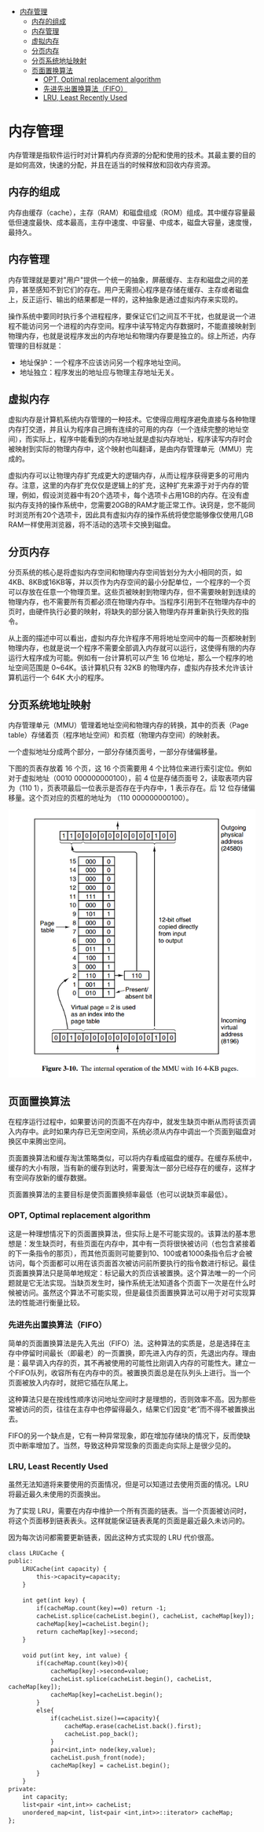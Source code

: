 <!--
 * @Author: your name
 * @Date: 2020-06-23 18:56:23
 * @LastEditTime: 2020-07-01 23:45:38
 * @LastEditors: Please set LastEditors
 * @Description: In User Settings Edit
 * @FilePath: \undefinedc:\Users\conan\Desktop\LongTime\StupidBirdFliesFirst\OperationSystem\MemoryManagement.md
--> 

<!-- TOC -->

- [内存管理](#内存管理)
  - [内存的组成](#内存的组成)
  - [内存管理](#内存管理-1)
  - [虚拟内存](#虚拟内存)
  - [分页内存](#分页内存)
  - [分页系统地址映射](#分页系统地址映射)
  - [页面置换算法](#页面置换算法)
    - [OPT, Optimal replacement algorithm](#opt-optimal-replacement-algorithm)
    - [先进先出置换算法（FIFO）](#先进先出置换算法fifo)
    - [LRU, Least Recently Used](#lru-least-recently-used)

<!-- /TOC -->

# 内存管理
内存管理是指软件运行时对计算机内存资源的分配和使用的技术。其最主要的目的是如何高效，快速的分配，并且在适当的时候释放和回收内存资源。

## 内存的组成
内存由缓存（cache），主存（RAM）和磁盘组成（ROM）组成。其中缓存容量最低但速度最快、成本最高，主存中速度、中容量、中成本，磁盘大容量，速度慢，最持久。

## 内存管理
内存管理就是要对"用户"提供一个统一的抽象，屏蔽缓存、主存和磁盘之间的差异，甚至感知不到它们的存在。用户无需担心程序是存储在缓存、主存或者磁盘上，反正运行、输出的结果都是一样的，这种抽象是通过虚拟内存来实现的。

操作系统中要同时执行多个进程程序，要保证它们之间互不干扰，也就是说一个进程不能访问另一个进程的内存空间。程序中读写特定内存数据时，不能直接映射到物理内存，也就是说程序发出的内存地址和物理内存要是独立的。综上所述，内存管理的目标就是：
- 地址保护：一个程序不应该访问另一个程序地址空间。
- 地址独立：程序发出的地址应与物理主存地址无关。

## 虚拟内存
虚拟内存是计算机系统内存管理的一种技术。它使得应用程序避免直接与各种物理内存打交道，并且认为程序自己拥有连续的可用的内存（一个连续完整的地址空间），而实际上，程序中能看到的内存地址就是虚拟内存地址，程序读写内存时会被映射到实际的物理内存中，这个映射也叫翻译，是由内存管理单元（MMU）完成的。

虚拟内存可以让物理内存扩充成更大的逻辑内存，从而让程序获得更多的可用内存。注意，这里的内存扩充仅仅是逻辑上的扩充，这种扩充来源于对于内存的管理，例如，假设浏览器中有20个选项卡，每个选项卡占用1GB的内存。在没有虚拟内存支持的操作系统中，您需要20GB的RAM才能正常工作。诀窍是，您不能同时浏览所有20个选项卡，因此具有虚拟内存的操作系统将使您能够像仅使用几GB RAM一样使用浏览器，将不活动的选项卡交换到磁盘。

## 分页内存
分页系统的核心是将虚拟内存空间和物理内存空间皆划分为大小相同的页，如4KB、8KB或16KB等，并以页作为内存空间的最小分配单位，一个程序的一个页可以存放在任意一个物理页里。这些页被映射到物理内存，但不需要映射到连续的物理内存，也不需要所有页都必须在物理内存中。当程序引用到不在物理内存中的页时，由硬件执行必要的映射，将缺失的部分装入物理内存并重新执行失败的指令。

从上面的描述中可以看出，虚拟内存允许程序不用将地址空间中的每一页都映射到物理内存，也就是说一个程序不需要全部调入内存就可以运行，这使得有限的内存运行大程序成为可能。例如有一台计算机可以产生 16 位地址，那么一个程序的地址空间范围是 0~64K。该计算机只有 32KB 的物理内存，虚拟内存技术允许该计算机运行一个 64K 大小的程序。

## 分页系统地址映射
内存管理单元（MMU）管理着地址空间和物理内存的转换，其中的页表（Page table）存储着页（程序地址空间）和页框（物理内存空间）的映射表。

一个虚拟地址分成两个部分，一部分存储页面号，一部分存储偏移量。

下图的页表存放着 16 个页，这 16 个页需要用 4 个比特位来进行索引定位。例如对于虚拟地址（0010 000000000100），前 4 位是存储页面号 2，读取表项内容为（110 1），页表项最后一位表示是否存在于内存中，1 表示存在。后 12 位存储偏移量。这个页对应的页框的地址为 （110 000000000100）。

![](fenye.png)

## 页面置换算法
在程序运行过程中，如果要访问的页面不在内存中，就发生缺页中断从而将该页调入内存中。此时如果内存已无空闲空间，系统必须从内存中调出一个页面到磁盘对换区中来腾出空间。

页面置换算法和缓存淘汰策略类似，可以将内存看成磁盘的缓存。在缓存系统中，缓存的大小有限，当有新的缓存到达时，需要淘汰一部分已经存在的缓存，这样才有空间存放新的缓存数据。

页面置换算法的主要目标是使页面置换频率最低（也可以说缺页率最低）。

### OPT, Optimal replacement algorithm
这是一种理想情况下的页面置换算法，但实际上是不可能实现的。该算法的基本思想是：发生缺页时，有些页面在内存中，其中有一页将很快被访问（也包含紧接着的下一条指令的那页），而其他页面则可能要到10、100或者1000条指令后才会被访问，每个页面都可以用在该页面首次被访问前所要执行的指令数进行标记。最佳页面置换算法只是简单地规定：标记最大的页应该被置换。这个算法唯一的一个问题就是它无法实现。当缺页发生时，操作系统无法知道各个页面下一次是在什么时候被访问。虽然这个算法不可能实现，但是最佳页面置换算法可以用于对可实现算法的性能进行衡量比较。

### 先进先出置换算法（FIFO）
简单的页面置换算法是先入先出（FIFO）法。这种算法的实质是，总是选择在主存中停留时间最长（即最老）的一页置换，即先进入内存的页，先退出内存。理由是：最早调入内存的页，其不再被使用的可能性比刚调入内存的可能性大。建立一个FIFO队列，收容所有在内存中的页。被置换页面总是在队列头上进行。当一个页面被放入内存时，就把它插在队尾上。

这种算法只是在按线性顺序访问地址空间时才是理想的，否则效率不高。因为那些常被访问的页，往往在主存中也停留得最久，结果它们因变“老”而不得不被置换出去。

FIFO的另一个缺点是，它有一种异常现象，即在增加存储块的情况下，反而使缺页中断率增加了。当然，导致这种异常现象的页面走向实际上是很少见的。

### LRU, Least Recently Used
虽然无法知道将来要使用的页面情况，但是可以知道过去使用页面的情况。LRU 将最近最久未使用的页面换出。

为了实现 LRU，需要在内存中维护一个所有页面的链表。当一个页面被访问时，将这个页面移到链表表头。这样就能保证链表表尾的页面是最近最久未访问的。

因为每次访问都需要更新链表，因此这种方式实现的 LRU 代价很高。
```
class LRUCache {
public:
    LRUCache(int capacity) {
        this->capacity=capacity;
    }
    
    int get(int key) {
        if(cacheMap.count(key)==0) return -1;
        cacheList.splice(cacheList.begin(), cacheList, cacheMap[key]);
        cacheMap[key]=cacheList.begin();
        return cacheMap[key]->second;
    }
    
    void put(int key, int value) {
        if(cacheMap.count(key)>0){
            cacheMap[key]->second=value;
            cacheList.splice(cacheList.begin(), cacheList, cacheMap[key]);
            cacheMap[key]=cacheList.begin();
        }
        else{
            if(cacheList.size()==capacity){
                cacheMap.erase(cacheList.back().first);
                cacheList.pop_back();
            }
            pair<int,int> node(key,value);
            cacheList.push_front(node);
            cacheMap[key] = cacheList.begin();
        }
    }
private:
    int capacity;
    list<pair <int,int>> cacheList;
    unordered_map<int, list<pair <int,int>>::iterator> cacheMap;
};
```